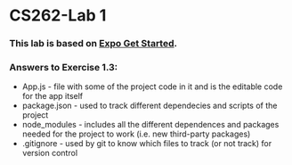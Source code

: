 # CS262-Lab 1

### This lab is based on [Expo Get Started](https://expo.io/learn).

### Answers to Exercise 1.3:
  * App.js - file with some of the project code in it and is the editable code for the app itself
  * package.json - used to track different dependecies and scripts of the project
  * node_modules - includes all the different dependences and packages needed for the project to work (i.e. new third-party packages)  
  * .gitignore - used by git to know which files to track (or not track) for version control


